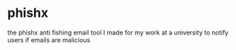 # phishx
the phishx anti fishing email tool I made for my work at a university to notify users if emails are malicious 
